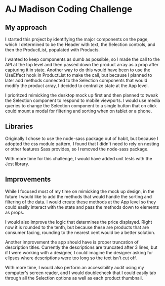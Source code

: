 # AJ Madison Coding Challenge


## My approach

I started this project by identifying the major components on the page, which I determined to be the Header with text, the Selection controls, and then the ProductList, populated with Products.

I wanted to keep components as dumb as possible, so I made the call to the API at the top level and then passed down the product array as a prop after capturing it in state. Another way to do this would have been to use the UseEffect hook in ProductList to make the call, but because I planned to later add methods connected to the Selection components that would modify the product array, I decided to centralize state at the App level.

I prioritzed mimicking the desktop mock up first and then planned to tweak the Selection component to respond to mobile viewports. I would use media queries to change the Selection component to a single button that on click could mount a modal for filtering and sorting when on tablet or a phone.

## Libraries

Originally I chose to use the node-sass package out of habit, but because I adopted the css module pattern, I found that I didn't need to rely on nesting or other features Sass provides, so I removed the node-sass package.

With more time for this challenge, I would have added unit tests with the Jest library.

## Improvements

While I focused most of my time on mimicking the mock up design, in the future I would like to add the methods that would handle the sorting and filtering of the data. I would create these methods at the App level so they could easily interact with the state and pass the methods down to elements as props. 

I would also improve the logic that determines the price displayed. Right now it is rounded to the tenth, but because these are products that are consumer facing, rounding to the nearest cent would be a better solution.

Another improvement the app should have is proper truncation of description titles. Currently the descriptions are truncated after 3 lines, but if I were working with a designer, I could imagine the designer asking for elipses where descriptions were too long so the text isn't cut off.

With more time, I would also perform an accessibility audit using my computer's screen reader, and I would doublecheck that I could easily tab through all the Selection options as well as each product thumbnail. 